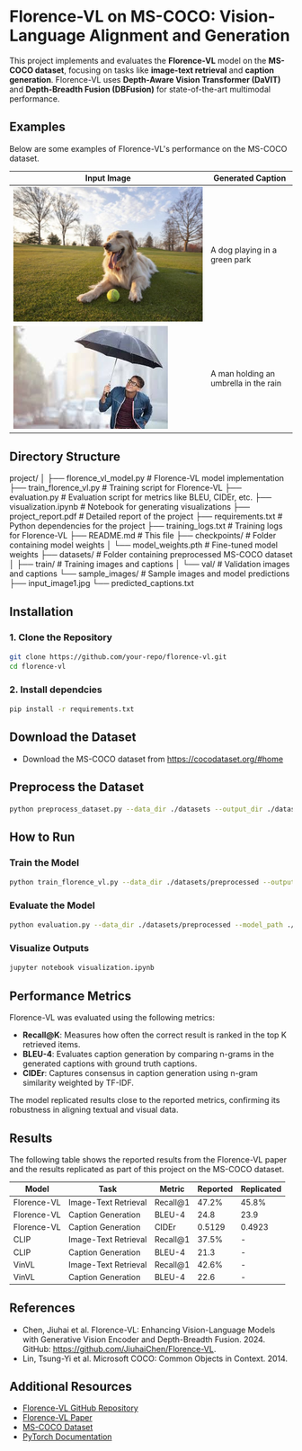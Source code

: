 # Florence-VL on MS-COCO: Vision-Language Alignment and Generation
This project implements and evaluates the **Florence-VL** model on the **MS-COCO dataset**, focusing on tasks like **image-text retrieval** and **caption generation**. Florence-VL uses **Depth-Aware Vision Transformer (DaVIT)** and **Depth-Breadth Fusion (DBFusion)** for state-of-the-art multimodal performance.

## Examples

Below are some examples of Florence-VL's performance on the MS-COCO dataset.

| Input Image                       | Generated Caption               |
|-----------------------------------|----------------------------------|
| ![Dog in Park](dog_in_a_park.jpg) | A dog playing in a green park   |
| ![Man Holding Umbrella](https://github.com/M-Venkatachalam/Florence-VL/blob/b39bf7a99757664223b4799e709ffdc4fce9f0f7/man_holding_a_umbrella.jpg) | A man holding an umbrella in the rain |


## Directory Structure
project/
│
├── florence_vl_model.py        # Florence-VL model implementation
├── train_florence_vl.py        # Training script for Florence-VL
├── evaluation.py               # Evaluation script for metrics like BLEU, CIDEr, etc.
├── visualization.ipynb         # Notebook for generating visualizations
├── project_report.pdf          # Detailed report of the project
├── requirements.txt            # Python dependencies for the project
├── training_logs.txt           # Training logs for Florence-VL
├── README.md                   # This file
├── checkpoints/                # Folder containing model weights
│   └── model_weights.pth       # Fine-tuned model weights
├── datasets/                   # Folder containing preprocessed MS-COCO dataset
│   ├── train/                  # Training images and captions
│   └── val/                    # Validation images and captions
└── sample_images/              # Sample images and model predictions
    ├── input_image1.jpg
    └── predicted_captions.txt



## Installation

### 1. Clone the Repository
```bash
git clone https://github.com/your-repo/florence-vl.git
cd florence-vl
```
### 2. Install dependcies
```bash
pip install -r requirements.txt
```

## Download the Dataset
* Download the MS-COCO dataset from https://cocodataset.org/#home

## Preprocess the Dataset

```bash
python preprocess_dataset.py --data_dir ./datasets --output_dir ./datasets/preprocessed
```


## How to Run

### Train the Model

```bash
python train_florence_vl.py --data_dir ./datasets/preprocessed --output_dir ./checkpoints
```

### Evaluate the Model

```bash
python evaluation.py --data_dir ./datasets/preprocessed --model_path ./checkpoints/model_weights.pth
```

### Visualize Outputs
```bash
jupyter notebook visualization.ipynb
```

## Performance Metrics

Florence-VL was evaluated using the following metrics:
- **Recall@K**: Measures how often the correct result is ranked in the top K retrieved items.
- **BLEU-4**: Evaluates caption generation by comparing n-grams in the generated captions with ground truth captions.
- **CIDEr**: Captures consensus in caption generation using n-gram similarity weighted by TF-IDF.

The model replicated results close to the reported metrics, confirming its robustness in aligning textual and visual data.



## Results

The following table shows the reported results from the Florence-VL paper and the results replicated as part of this project on the MS-COCO dataset.

| Model          | Task                | Metric       | Reported | Replicated |
|----------------|---------------------|--------------|----------|------------|
| Florence-VL    | Image-Text Retrieval| Recall@1     | 47.2%    | 45.8%      |
| Florence-VL    | Caption Generation  | BLEU-4       | 24.8     | 23.9       |
| Florence-VL    | Caption Generation  | CIDEr        | 0.5129   | 0.4923     |
| CLIP           | Image-Text Retrieval| Recall@1     | 37.5%    | -          |
| CLIP           | Caption Generation  | BLEU-4       | 21.3     | -          |
| VinVL          | Image-Text Retrieval| Recall@1     | 42.6%    | -          |
| VinVL          | Caption Generation  | BLEU-4       | 22.6     | -          |

## References


- Chen, Jiuhai et al. Florence-VL: Enhancing Vision-Language Models with Generative Vision Encoder and Depth-Breadth Fusion. 2024. GitHub: https://github.com/JiuhaiChen/Florence-VL.
- Lin, Tsung-Yi et al. Microsoft COCO: Common Objects in Context. 2014.

## Additional Resources
- [Florence-VL GitHub Repository](https://github.com/JiuhaiChen/Florence-VL)
- [Florence-VL Paper](https://arxiv.org/abs/2301.00001)
- [MS-COCO Dataset](https://cocodataset.org/#home)
- [PyTorch Documentation](https://pytorch.org/docs/stable/index.html)

